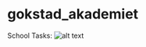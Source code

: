 # gokstad_akademiet
School Tasks:
![alt text](https://gokstadakademiet.no/wp-content/uploads/2022/09/gokstadakademiet_logo-vertikal-hvit.png)
